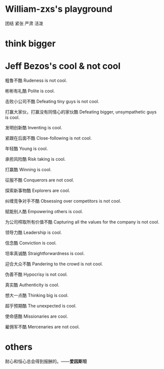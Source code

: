 # William-zxs's playground

团结 紧张 严肃 活泼

# think bigger

# Jeff Bezos's cool & not cool

粗鲁不酷 Rudeness is not cool.

彬彬有礼酷 Polite is cool.

击败小公司不酷 Defeating tiny guys is not cool.

打赢大家伙，打赢没有同情心的家伙酷 Defeating bigger, unsympathetic guys is cool.

发明创新酷 Inventing is cool.

紧跟在后面不酷 Close-following is not cool.

年轻酷 Young is cool.

承担风险酷 Risk taking is cool.

打赢酷 Winning is cool.

征服不酷 Conquerors are not cool.

探索新事物酷 Explorers are cool.

纠缠竞争对手不酷 Obsessing over competitors is not cool.

赋能别人酷 Empowering others is cool.

为公司榨取所有价值不酷 Capturing all the values for the company is not cool.

领导力酷 Leadership is cool.

信念酷 Conviction is cool.

坦率真诚酷 Straightforwardness is cool.

迎合大众不酷 Pandering to the crowd is not cool.

伪善不酷 Hypocrisy is not cool.

真实酷 Authenticity is cool.

想大一点酷 Thinking big is cool.

超乎预期酷 The unexpected is cool.

使命感酷 Missionaries are cool.

雇佣军不酷 Mercenaries are not cool.

# others

耐心和恒心总会得到报酬的。——**爱因斯坦**

